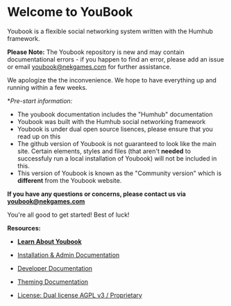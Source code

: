 Welcome to YouBook 
=================

Youbook is a flexible social networking system written with the Humhub framework.

**Please Note:**
The Youbook repository is new and may contain documentational errors - if you happen to find an error, please add an issue or email youbook@nekgames.com for further assistance.

We apologize the the inconvenience. We hope to have everything up and running within a few weeks.

**Pre-start information:*
- The youbook documentation includes the "Humhub" documentation
- Youbook was built with the Humhub social networking framework
- Youbook is under dual open source lisences, please ensure that you read up on this
- The github version of Youbook is not guaranteed to look like the main site. Certain elements, styles and files (that aren't **needed** to successfuly run a local installation of Youbook) will not be included in this.
- This version of Youbook is known as the "Community version" which is **different** from the Youbook website.

**If you have any questions or concerns, please contact us via youbook@nekgames.com**

You're all good to get started! Best of luck!

**Resources:**

- <a href="http://nekgames.com/youbook" target="_blank">**Learn About Youbook**</a>

- <a href="protected/docs/guide/administration/index.md">Installation & Admin Documentation</a>
- <a href="protected/docs/guide/developer/index.md">Developer Documentation</a>
- <a href="protected/docs/guide/theming/index.md">Theming Documentation</a>


- <a href="protected/docs/license.md">License: Dual license AGPL v3 / Proprietary</a>

